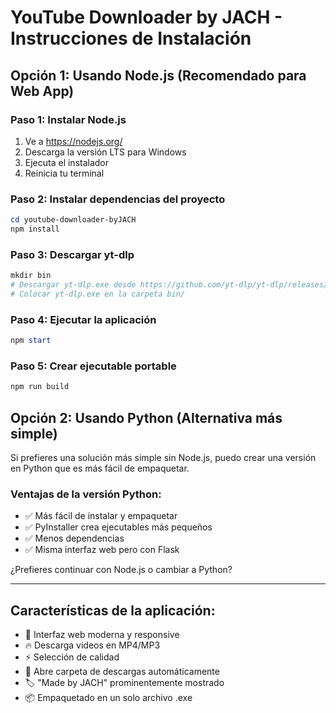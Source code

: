 # YouTube Downloader by JACH - Instrucciones de Instalación

## Opción 1: Usando Node.js (Recomendado para Web App)

### Paso 1: Instalar Node.js
1. Ve a https://nodejs.org/
2. Descarga la versión LTS para Windows
3. Ejecuta el instalador
4. Reinicia tu terminal

### Paso 2: Instalar dependencias del proyecto
```powershell
cd youtube-downloader-byJACH
npm install
```

### Paso 3: Descargar yt-dlp
```powershell
mkdir bin
# Descargar yt-dlp.exe desde https://github.com/yt-dlp/yt-dlp/releases/latest
# Colocar yt-dlp.exe en la carpeta bin/
```

### Paso 4: Ejecutar la aplicación
```powershell
npm start
```

### Paso 5: Crear ejecutable portable
```powershell
npm run build
```

## Opción 2: Usando Python (Alternativa más simple)

Si prefieres una solución más simple sin Node.js, puedo crear una versión en Python que es más fácil de empaquetar.

### Ventajas de la versión Python:
- ✅ Más fácil de instalar y empaquetar
- ✅ PyInstaller crea ejecutables más pequeños
- ✅ Menos dependencias
- ✅ Misma interfaz web pero con Flask

¿Prefieres continuar con Node.js o cambiar a Python?

---

## Características de la aplicación:
- 🎨 Interfaz web moderna y responsive
- 🔥 Descarga videos en MP4/MP3
- ⚡ Selección de calidad
- 📁 Abre carpeta de descargas automáticamente
- 🏷️ "Made by JACH" prominentemente mostrado
- 📦 Empaquetado en un solo archivo .exe
